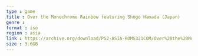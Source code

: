 ```yaml
---
type : game
title : Over the Monochrome Rainbow featuring Shogo Hamada (Japan)
genre : 
format : iso
region : asia
link : https://archive.org/download/PS2-ASIA-ROMS321COM/Over%20the%20Monochrome%20Rainbow%20featuring%20Shogo%20Hamada%20%28Japan%29.7z
size : 3.6GB
---
```

